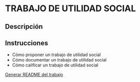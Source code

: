 # TRABAJO DE UTILIDAD SOCIAL

## Descripción

## Instrucciones

- Cómo proponer un trabajo de utilidad social
- Cómo documentar un trabajo de utilidad social
- Cómo calificar un trabajo de utilidad social

[Generar README del trabajo](doc_html/tus.html)

